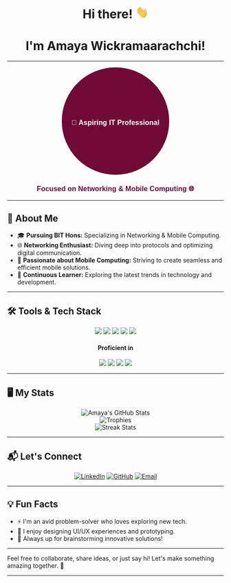 <h1 align="center">Hi there! <img src="https://raw.githubusercontent.com/ABSphreak/ABSphreak/master/gifs/Hi.gif" width="30px"> </h1><h1 align="center">I'm Amaya Wickramaarachchi!</h1>



---

<div align="center">

  <div style="width: 250px; height: 250px; background-color: #6f0936; border-radius: 50%; display: flex; align-items: center; justify-content: center; margin: 0 auto;">
    <h3 style="color: #ffffff; font-family: Arial, sans-serif;">🚀 Aspiring IT Professional</h3>
  </div>

  <h3 style="color: #6f0936; font-family: Arial, sans-serif;">Focused on Networking & Mobile Computing 🌐</h3>

</div>


---

## 🌟 About Me  

- 🎓 **Pursuing BIT Hons:** Specializing in Networking & Mobile Computing.  
- 🌐 **Networking Enthusiast:** Diving deep into protocols and optimizing digital communication.  
- 📱 **Passionate about Mobile Computing:** Striving to create seamless and efficient mobile solutions.  
- 🚀 **Continuous Learner:** Exploring the latest trends in technology and development.

---

## 🛠️ Tools & Tech Stack  

<p align="center">
  <img src="https://img.shields.io/badge/HTML5-E34F26?style=for-the-badge&logo=html5&logoColor=white" />
  <img src="https://img.shields.io/badge/CSS3-1572B6?style=for-the-badge&logo=css3&logoColor=white" />
  <img src="https://img.shields.io/badge/JavaScript-F7DF1E?style=for-the-badge&logo=javascript&logoColor=black" />
  <img src="https://img.shields.io/badge/Java-007396?style=for-the-badge&logo=java&logoColor=white" />
  <img src="https://img.shields.io/badge/Python-3776AB?style=for-the-badge&logo=python&logoColor=white" />
</p>

<div align="center">
  <h4>Proficient in</h4>
  <code><img width="70px" src="https://www.vectorlogo.zone/logos/java/java-ar21.svg"></code>
  <code><img width="70px" src="https://www.vectorlogo.zone/logos/javascript/javascript-horizontal.svg"></code>
  <code><img width="70px" src="https://www.vectorlogo.zone/logos/python/python-horizontal.svg"></code>
  <code><img width="70px" src="https://www.vectorlogo.zone/logos/w3_html5/w3_html5-ar21.svg"></code>
</div>

---

## 🖥️ My Stats  

<div align="center">
  <img src="https://github-readme-stats.vercel.app/api?username=amaya-wickramaarachchi&show_icons=true&theme=tokyonight" width="500px" alt="Amaya's GitHub Stats">
</div>
<div align="center">
    <img src="https://github-profile-trophy.vercel.app/?username=amaya-wickramaarachchi&theme=dracula" width="500px" alt="Trophies">
</div>
<div align="center">
  <img src="https://github-readme-streak-stats.herokuapp.com/?user=amaya-wickramaarachchi&theme=tokyonight" width="500px" alt="Streak Stats">
</div>

---

## 📬 Let's Connect  

<p align="center">
  <a href="https://www.linkedin.com/in/amaya-wickramaarachchi/"><img src="https://img.shields.io/badge/LinkedIn-Connect-blue?style=for-the-badge&logo=linkedin" alt="LinkedIn"></a>
  <a href="https://github.com/amaya-wickramaarachchi"><img src="https://img.shields.io/badge/GitHub-Follow-black?style=for-the-badge&logo=github" alt="GitHub"></a>
  <a href="mailto:amaya.wickramaarachchi@gmail.com"><img src="https://img.shields.io/badge/Email-Contact-red?style=for-the-badge&logo=gmail" alt="Email"></a>
</p>

---

## 💡 Fun Facts  

- ⚡ I'm an avid problem-solver who loves exploring new tech.  
- 🎨 I enjoy designing UI/UX experiences and prototyping.  
- 🎯 Always up for brainstorming innovative solutions!  

---

Feel free to collaborate, share ideas, or just say hi! Let's make something amazing together. 🎉

--- 
